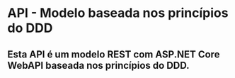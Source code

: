 # API - Modelo baseada nos princípios do DDD

## Esta API é um modelo REST com ASP.NET Core WebAPI baseada nos princípios do DDD.
